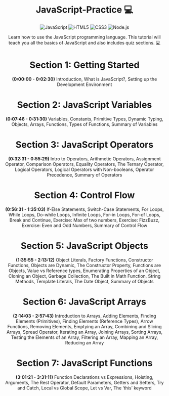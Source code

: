 <h1 align="center">JavaScript-Practice 💻</h1>

<!-- Badges -->
<p align="center">
  <img src="https://img.shields.io/badge/JavaScript-F7DF1E?style=flat-square&logo=javascript&logoColor=black" alt="JavaScript" />
  <img src="https://img.shields.io/badge/HTML5-E34F26?style=flat-square&logo=html5&logoColor=white" alt="HTML5" />
  <img src="https://img.shields.io/badge/CSS3-1572B6?style=flat-square&logo=css3&logoColor=white" alt="CSS3" />
  <img src="https://img.shields.io/badge/Node.js-43853D?style=flat-square&logo=node-dot-js&logoColor=white" alt="Node.js" />
</p>

<p align="center">Learn how to use the JavaScript programming language. This tutorial will teach you all the basics of JavaScript and also includes quiz sections. 💻</p>

<h1 align="center">Section 1: Getting Started</h1>
<p align="center"><strong>(0:00:00 - 0:02:30)</strong> Introduction, What is JavaScript?, Setting up the Development Environment</p>

<h1 align="center">Section 2: JavaScript Variables</h1>
<p align="center"><strong>(0:07:46 - 0:31:30)</strong> Variables, Constants, Primitive Types, Dynamic Typing, Objects, Arrays, Functions, Types of Functions, Summary of Variables</p>

<h1 align="center">Section 3: JavaScript Operators</h1>
<p align="center"><strong>(0:32:31 - 0:55:29)</strong> Intro to Operators, Arithmetic Operators, Assignment Operator, Comparison Operators, Equality Operators, The Ternary Operator, Logical Operators, Logical Operators with Non-booleans, Operator Precedence, Summary of Operators</p>

<h1 align="center">Section 4: Control Flow</h1>
<p align="center"><strong>(0:56:31 - 1:35:03)</strong> If-Else Statements, Switch-Case Statements, For Loops, While Loops, Do-while Loops, Infinite Loops, For-in Loops, For-of Loops, Break and Continue, Exercise: Max of two numbers, Exercise: FizzBuzz, Exercise: Even and Odd Numbers, Summary of Control Flow</p>

<h1 align="center">Section 5: JavaScript Objects</h1>
<p align="center"><strong>(1:35:55 - 2:13:12)</strong> Object Literals, Factory Functions, Constructor Functions, Objects are Dynamic, The Constructor Property, Functions are Objects, Value vs Reference types, Enumerating Properties of an Object, Cloning an Object, Garbage Collection, The Built in Math Function, String Methods, Template Literals, The Date Object, Summary of Objects</p>

<h1 align="center">Section 6: JavaScript Arrays</h1>
<p align="center"><strong>(2:14:03 - 2:57:43)</strong> Introduction to Arrays, Adding Elements, Finding Elements (Primitives), Finding Elements (Reference Types), Arrow Functions, Removing Elements, Emptying an Array, Combining and Slicing Arrays, Spread Operator, Iterating an Array, Joining Arrays, Sorting Arrays, Testing the Elements of an Array, Filtering an Array, Mapping an Array, Reducing an Array</p>

<h1 align="center">Section 7: JavaScript Functions</h1>
<p align="center"><strong>(3:01:21 - 3:31:11)</strong> Function Declarations vs Expressions, Hoisting, Arguments, The Rest Operator, Default Parameters, Getters and Setters, Try and Catch, Local vs Global Scope, Let vs Var, The ‘this’ keyword</p>
